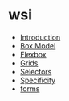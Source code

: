 # wsi
<ul>
<li><a href="intro/index.html">Introduction</a></li>
<li><a href="boxmodel/index.html">Box Model</a></li>
<li><a href="flexbox/index.html">Flexbox</a></li>
<li><a href="grid/index.html">Grids</a></li>
<li><a href="selectors/index.html">Selectors</a></li>
<li><a href="selectors/specificity.html">Specificity</a></li>
<li><a href="form/index.html">forms</a></li>
</ul>